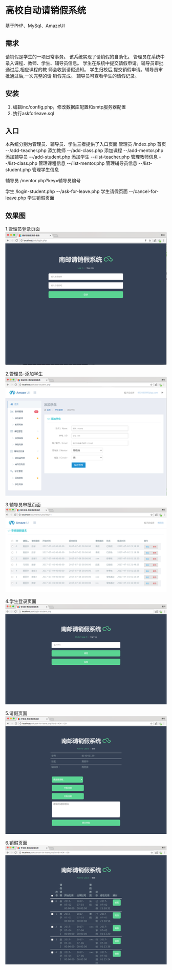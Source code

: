 # 高校自动请销假系统

基于PHP、MySql、AmazeUI

## 需求 
请销假是学生的一项日常事务。 该系统实现了请销假的自助化。 管理员在系统中录入课程、教师、学生、辅导员信息。 学生在系统中提交请假申请。辅导员审批通过后,相应课程的教 师会收到请假通知。 学生归校后,提交销假申请。辅导员审批通过后,一次完整的请 销假完成。
辅导员可查看学生的请假记录。

## 安装
1. 编辑inc/config.php，修改数据库配置和smtp服务器配置
2. 执行askforleave.sql

## 入口
本系统分别为管理员、辅导员、学生三者提供了入口页面
管理员 /index.php 首页
 		--/add-teacher.php 添加教师
		--/add-class.php 添加课程
		--/add-mentor.php 添加辅导员
		--/add-student.php 添加学生
		--/list-teacher.php 管理教师信息
		--/list-class.php 管理课程信息
		--/list-mentor.php 管理辅导员信息
		--/list-student.php 管理学生信息

辅导员 /mentor.php?key=辅导员编号

学生   /login-student.php
		--/ask-for-leave.php 学生请假页面
		--/cancel-for-leave.php 学生销假页面

## 效果图

1.管理员登录页面
![](demo/admin_login.png)

2.管理员-添加学生
![](demo/admin_add_student.png)

3.辅导员审批页面
![](demo/mentor.png)

4.学生登录页面
![](demo/student_login.png)

5.请假页面
![](demo/student_ask_leave.png)

6.销假页面
![](demo/student_cancel_leave.png)





